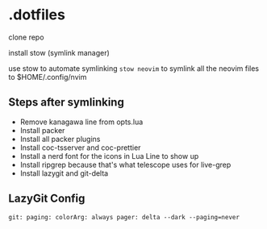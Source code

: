 # .dotfiles

clone repo

install stow (symlink manager)

use stow to automate symlinking
`stow neovim`
to symlink all the neovim files to $HOME/.config/nvim

## Steps after symlinking
- Remove kanagawa line from opts.lua
- Install packer
- Install all packer plugins
- Install coc-tsserver and coc-prettier
- Install a nerd font for the icons in Lua Line to show up
- Install ripgrep because that's what telescope uses for live-grep
- Install lazygit and git-delta

## LazyGit Config

`
git:
  paging:
    colorArg: always
    pager: delta --dark --paging=never
`
